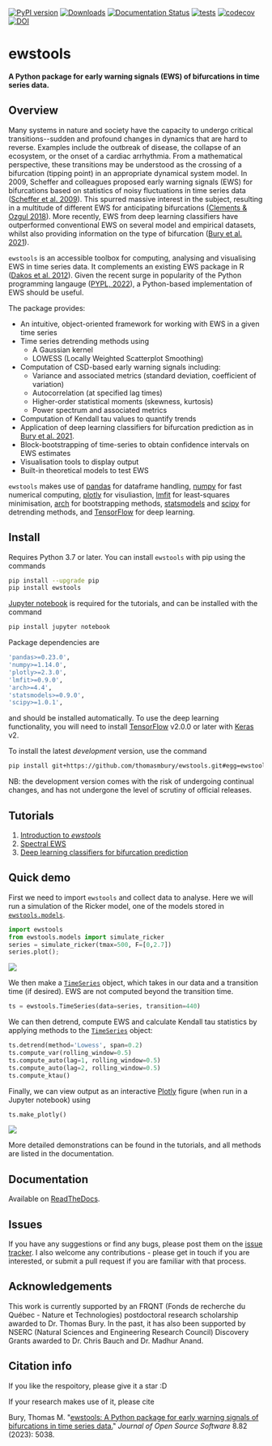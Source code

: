 [![PyPI version](https://badge.fury.io/py/ewstools.svg)](https://badge.fury.io/py/ewstools)
[![Downloads](https://pepy.tech/badge/ewstools)](https://pepy.tech/project/ewstools)
[![Documentation Status](https://readthedocs.org/projects/ewstools/badge/?version=latest)](https://ewstools.readthedocs.io/en/latest/?badge=latest)
[![tests](https://github.com/ThomasMBury/ewstools/actions/workflows/tests.yml/badge.svg?branch=main)](https://github.com/ThomasMBury/ewstools/actions/workflows/tests.yml)
[![codecov](https://codecov.io/gh/ThomasMBury/ewstools/branch/main/graph/badge.svg?token=Q5LGRV6TLF)](https://codecov.io/gh/ThomasMBury/ewstools)
[![DOI](https://joss.theoj.org/papers/10.21105/joss.05038/status.svg)](https://doi.org/10.21105/joss.05038)

# ewstools
**A Python package for early warning signals (EWS) of bifurcations in time series data.**

## Overview

Many systems in nature and society have the capacity to undergo critical transitions--sudden and profound changes in dynamics that are hard to reverse. Examples include the outbreak of disease, the collapse of an ecosystem, or the onset of a cardiac arrhythmia. From a mathematical perspective, these transitions may be understood as the crossing of a bifurcation (tipping point) in an appropriate dynamical system model. In 2009, Scheffer and colleagues proposed early warning signals (EWS) for bifurcations based on statistics of noisy fluctuations in time series data ([Scheffer et al. 2009](https://www.nature.com/articles/nature08227)). This spurred massive interest in the subject, resulting in a multitude of different EWS for anticipating bifurcations ([Clements & Ozgul 2018](https://onlinelibrary.wiley.com/doi/full/10.1111/ele.12948)). More recently, EWS from deep learning classifiers have outperformed conventional EWS on several model and empirical datasets, whilst also providing information on the type of bifurcation ([Bury et al. 2021](https://www.pnas.org/doi/10.1073/pnas.2106140118)).

`ewstools` is an accessible toolbox for computing, analysing and visualising EWS in time series data. It complements an existing EWS package in R ([Dakos et al. 2012](https://journals.plos.org/plosone/article?id=10.1371/journal.pone.0041010)). Given the recent surge in popularity of the Python programming langauge ([PYPL, 2022](https://pypl.github.io/PYPL.html)), a Python-based implementation of EWS should be useful.

The package provides:

  - An intuitive, object-oriented framework for working with EWS in a given time series
  - Time series detrending methods using
    - A Gaussian kernel
    - LOWESS (Locally Weighted Scatterplot Smoothing)
  - Computation of CSD-based early warning signals including:
    - Variance and associated metrics (standard deviation, coefficient of variation)
    - Autocorrelation (at specified lag times)
    - Higher-order statistical moments (skewness, kurtosis)
    - Power spectrum and associated metrics
  - Computation of Kendall tau values to quantify trends
  - Application of deep learning classifiers for bifurcation prediction as in [Bury et al. 2021](https://www.pnas.org/doi/10.1073/pnas.2106140118).
  - Block-bootstrapping of time-series to obtain confidence intervals on EWS estimates
  - Visualisation tools to display output
  - Built-in theoretical models to test EWS

`ewstools` makes use of [pandas](https://pandas.pydata.org/) for dataframe handling, [numpy](https://numpy.org/) for fast numerical computing, [plotly](https://plotly.com/graphing-libraries/) for visuliastion, [lmfit](https://lmfit.github.io/lmfit-py/) for least-squares minimisation, [arch](https://github.com/bashtage/arch) for bootstrapping methods, [statsmodels](https://www.statsmodels.org/stable/index.html) and [scipy](https://scipy.org/) for detrending methods, and [TensorFlow](https://www.tensorflow.org/install) for deep learning.


## Install

Requires Python 3.7 or later. You can install `ewstools` with pip using the commands

```bash
pip install --upgrade pip
pip install ewstools
```

[Jupyter notebook](https://jupyter.org/install) is required for the tutorials, and can be installed with the command
```bash
pip install jupyter notebook
```
Package dependencies are
```bash
'pandas>=0.23.0',
'numpy>=1.14.0',
'plotly>=2.3.0',
'lmfit>=0.9.0', 
'arch>=4.4',
'statsmodels>=0.9.0',
'scipy>=1.0.1',
```
and should be installed automatically. To use the deep learning functionality, you will need to install [TensorFlow](https://www.tensorflow.org/install) v2.0.0 or later with [Keras](https://keras.io/2.16/api/) v2.

To install the latest *development* version, use the command
```bash
pip install git+https://github.com/thomasmbury/ewstools.git#egg=ewstools
```
NB: the development version comes with the risk of undergoing continual changes, and has not undergone the level of scrutiny of official releases.




## Tutorials

1. [Introduction to *ewstools*](https://github.com/ThomasMBury/ewstools/tree/main/tutorials/tutorial_intro.ipynb)
2. [Spectral EWS](https://github.com/ThomasMBury/ewstools/tree/main/tutorials/tutorial_spectral.ipynb)
3. [Deep learning classifiers for bifurcation prediction](https://github.com/ThomasMBury/ewstools/tree/main/tutorials/tutorial_deep_learning.ipynb)



## Quick demo

First we need to import `ewstools` and collect data to analyse. Here we will run a simulation of the Ricker model, one of the models stored in [`ewstools.models`](https://ewstools.readthedocs.io/en/latest/ewstools.html#ewstools-models-submodule).
```python
import ewstools
from ewstools.models import simulate_ricker
series = simulate_ricker(tmax=500, F=[0,2.7])
series.plot();
```
![](https://github.com/ThomasMBury/ewstools/blob/main/tutorials/images/series.png)

We then make a [`TimeSeries`](https://ewstools.readthedocs.io/en/latest/ewstools.html#ewstools.core.TimeSeries) object, which takes in our data and a transition time (if desired). EWS are not computed beyond the transition time.

```python
ts = ewstools.TimeSeries(data=series, transition=440)
```

We can then detrend, compute EWS and calculate Kendall tau statistics by applying methods to the [`TimeSeries`](https://ewstools.readthedocs.io/en/latest/ewstools.html#ewstools.core.TimeSeries) object:

```python
ts.detrend(method='Lowess', span=0.2)
ts.compute_var(rolling_window=0.5)
ts.compute_auto(lag=1, rolling_window=0.5)
ts.compute_auto(lag=2, rolling_window=0.5)
ts.compute_ktau()
```

Finally, we can view output as an interactive [Plotly](https://plotly.com/python/) figure (when run in a Jupyter notebook) using

```python
ts.make_plotly()
```

![](https://github.com/ThomasMBury/ewstools/blob/main/tutorials/images/ews.png)

More detailed demonstrations can be found in the tutorials, and all methods are listed in the documentation.

## Documentation

Available on [ReadTheDocs](https://ewstools.readthedocs.io/en/latest/).

## Issues

If you have any suggestions or find any bugs, please post them on the [issue tracker](https://github.com/ThomasMBury/ewstools/issues). I also welcome any contributions - please get in touch if you are interested, or submit a pull request if you are familiar with that process.

## Acknowledgements

This work is currently supported by an FRQNT (Fonds de recherche du Québec - Nature et Technologies) postdoctoral research scholarship awarded to Dr. Thomas Bury. In the past, it has also been supported by NSERC (Natural Sciences and Engineering Research Council) Discovery Grants awarded to Dr. Chris Bauch and Dr. Madhur Anand.

## Citation info

If you like the respoitory, please give it a star :D

If your research makes use of it, please cite

Bury, Thomas M. "[ewstools: A Python package for early warning signals of bifurcations in time series data.](https://joss.theoj.org/papers/10.21105/joss.05038.pdf)" *Journal of Open Source Software* 8.82 (2023): 5038.
